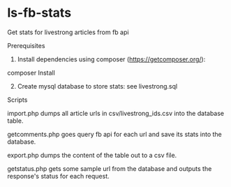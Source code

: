 # ls-fb-stats
Get stats for livestrong articles from fb api

Prerequisites

1) Install dependencies using composer (https://getcomposer.org/):

composer Install

2) Create mysql database to store stats: see livestrong.sql

Scripts

import.php dumps all article urls in csv/livestrong_ids.csv into the database table.

getcomments.php goes query fb api for each url and save its stats into the database.

export.php dumps the content of the table out to a csv file.

getstatus.php gets some sample url from the database and outputs the response's status for each request.

